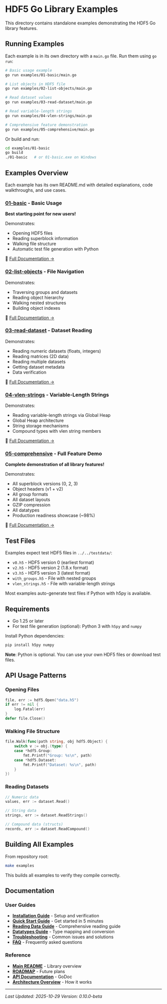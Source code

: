 # HDF5 Go Library Examples

This directory contains standalone examples demonstrating the HDF5 Go library features.

## Running Examples

Each example is in its own directory with a `main.go` file. Run them using `go run`:

```bash
# Basic usage example
go run examples/01-basic/main.go

# List objects in HDF5 file
go run examples/02-list-objects/main.go

# Read dataset values
go run examples/03-read-dataset/main.go

# Read variable-length strings
go run examples/04-vlen-strings/main.go

# Comprehensive feature demonstration
go run examples/05-comprehensive/main.go
```

Or build and run:

```bash
cd examples/01-basic
go build
./01-basic   # or 01-basic.exe on Windows
```

## Examples Overview

Each example has its own README.md with detailed explanations, code walkthroughs, and use cases.

### [01-basic](01-basic/) - Basic Usage
**Best starting point for new users!**

Demonstrates:
- Opening HDF5 files
- Reading superblock information
- Walking file structure
- Automatic test file generation with Python

📖 [Full Documentation →](01-basic/README.md)

### [02-list-objects](02-list-objects/) - File Navigation
Demonstrates:
- Traversing groups and datasets
- Reading object hierarchy
- Walking nested structures
- Building object indexes

📖 [Full Documentation →](02-list-objects/README.md)

### [03-read-dataset](03-read-dataset/) - Dataset Reading
Demonstrates:
- Reading numeric datasets (floats, integers)
- Reading matrices (2D data)
- Reading multiple datasets
- Getting dataset metadata
- Data verification

📖 [Full Documentation →](03-read-dataset/README.md)

### [04-vlen-strings](04-vlen-strings/) - Variable-Length Strings
Demonstrates:
- Reading variable-length strings via Global Heap
- Global Heap architecture
- String storage mechanisms
- Compound types with vlen string members

📖 [Full Documentation →](04-vlen-strings/README.md)

### [05-comprehensive](05-comprehensive/) - Full Feature Demo
**Complete demonstration of all library features!**

Demonstrates:
- All superblock versions (0, 2, 3)
- Object headers (v1 + v2)
- All group formats
- All dataset layouts
- GZIP compression
- All datatypes
- Production readiness showcase (~98%)

📖 [Full Documentation →](05-comprehensive/README.md)

## Test Files

Examples expect test HDF5 files in `../../testdata/`:
- `v0.h5` - HDF5 version 0 (earliest format)
- `v2.h5` - HDF5 version 2 (1.8.x format)
- `v3.h5` - HDF5 version 3 (latest format)
- `with_groups.h5` - File with nested groups
- `vlen_strings.h5` - File with variable-length strings

Most examples auto-generate test files if Python with h5py is available.

## Requirements

- Go 1.25 or later
- For test file generation (optional): Python 3 with `h5py` and `numpy`

Install Python dependencies:
```bash
pip install h5py numpy
```

**Note**: Python is optional. You can use your own HDF5 files or download test files.

## API Usage Patterns

### Opening Files
```go
file, err := hdf5.Open("data.h5")
if err != nil {
    log.Fatal(err)
}
defer file.Close()
```

### Walking File Structure
```go
file.Walk(func(path string, obj hdf5.Object) {
    switch v := obj.(type) {
    case *hdf5.Group:
        fmt.Printf("Group: %s\n", path)
    case *hdf5.Dataset:
        fmt.Printf("Dataset: %s\n", path)
    }
})
```

### Reading Datasets
```go
// Numeric data
values, err := dataset.Read()

// String data
strings, err := dataset.ReadStrings()

// Compound data (structs)
records, err := dataset.ReadCompound()
```

## Building All Examples

From repository root:
```bash
make examples
```

This builds all examples to verify they compile correctly.

## Documentation

### User Guides
- **[Installation Guide](../docs/guides/INSTALLATION.md)** - Setup and verification
- **[Quick Start Guide](../docs/guides/QUICKSTART.md)** - Get started in 5 minutes
- **[Reading Data Guide](../docs/guides/READING_DATA.md)** - Comprehensive reading guide
- **[Datatypes Guide](../docs/guides/DATATYPES.md)** - Type mapping and conversion
- **[Troubleshooting](../docs/guides/TROUBLESHOOTING.md)** - Common issues and solutions
- **[FAQ](../docs/guides/FAQ.md)** - Frequently asked questions

### Reference
- **[Main README](../README.md)** - Library overview
- **[ROADMAP](../ROADMAP.md)** - Future plans
- **[API Documentation](https://pkg.go.dev/github.com/scigolib/hdf5)** - GoDoc
- **[Architecture Overview](../docs/architecture/OVERVIEW.md)** - How it works

---

*Last Updated: 2025-10-29*
*Version: 0.10.0-beta*
